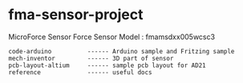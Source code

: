 # fma-sensor-project

MicroForce Sensor
Force Sensor Model : fmamsdxx005wcsc3

```
code-arduino          ------ Arduino sample and Fritzing sample
mech-inventor         ------ 3D part of sensor
pcb-layout-altium     ------ sample pcb layout for AD21
reference             ------ useful docs
```
